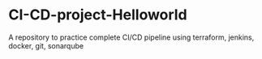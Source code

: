 # CI-CD-project-Helloworld
A repository to practice complete CI/CD pipeline using terraform, jenkins, docker, git, sonarqube
